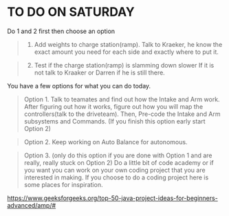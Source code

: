 # TO DO ON SATURDAY

Do 1 and 2 first then choose an option

> 1. Add weights to charge station(ramp). Talk to Kraeker, 
he know the exact amount you need for each side and
exactly where to put it.

> 2. Test if the charge station(ramp) is slamming down slower
If it is not talk to Kraaker or Darren if he is still there.

You have a few options for what you can do today.

> Option 1. Talk to teamates and find out how the Intake and Arm work.
After figuring out how it works, figure out how you will map the controllers(talk to the driveteam).
Then, Pre-code the Intake and Arm subsystems and Commands. (If you finish this option early start Option 2)

> Option 2. Keep working on Auto Balance for autonomous.

> Option 3. (only do this option if you are done with Option 1 and are
really, really stuck on Option 2)
Do a little bit of code academy or if you want you can work
on your own coding project that you are interested in making.
If you choose to do a coding project here is some places for inspiration.

https://www.geeksforgeeks.org/top-50-java-project-ideas-for-beginners-advanced/amp/#